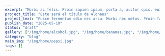 ```yaml
---
excerpt: "Morbi ac felis. Proin sapien ipsum, porta a, auctor quis, euismod ut, mi."
project_title: "Este será el título de Alohaus"
project_text: "Fusce fermentum odio nec arcu. Morbi nec metus. Proin faucibus arcu quis ante. Fusce risus nisl, viverra et, tempor et, pretium in, sapien. Fusce fermentum.Fusce fermentum odio nec arcu.  || Morbi nec metus. Proin faucibus arcu quis ante. Fusce risus nisl, viverra et, tempor et, pretium in, sapien. Fusce fermentum. || Fusce fermentum odio nec arcu. Morbi nec metus.  || Proin faucibus arcu quis ante. Fusce risus nisl, viverra et, tempor et, pretium in, sapien. Fusce fermentum. | Mauris sollicitudin fermentum libero. Curabitur turpis. Class aptent taciti sociosqu ad litora torquent per conubia nostra, per inceptos hymenaeos. Curabitur nisi. Aenean massa."
publish_date: "2025-05-10"
status: "draft"
gallery: ["/img/home/alcohol.jpg", "/img/home/bananas.jpg", "/img/home/pepsi.jpg"]
category: "blog"
main_img: "/img/home/pepsi.jpg"
tags: []
---
```

